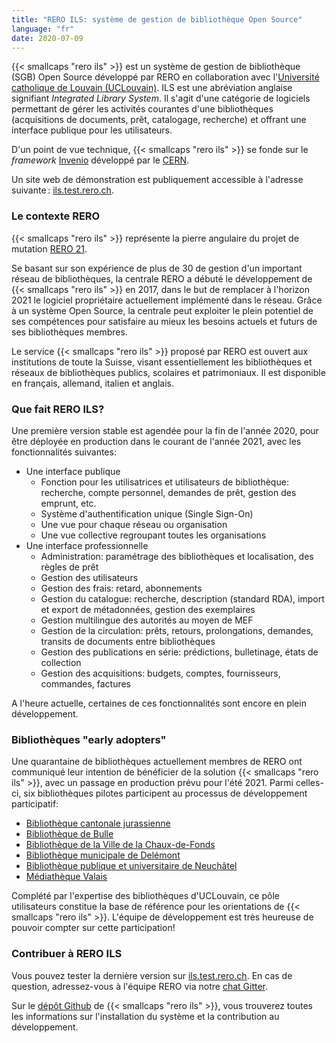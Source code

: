 ```yaml
---
title: "RERO ILS: système de gestion de bibliothèque Open Source"
language: "fr"
date: 2020-07-09
---
```


{{< smallcaps "rero ils" >}} est un système de gestion de bibliothèque (SGB) Open Source développé par RERO en collaboration avec l'[Université catholique de Louvain (UCLouvain)](https://uclouvain.be/). ILS est une abréviation anglaise signifiant *Integrated Library System*. Il s'agit d'une catégorie de logiciels permettant de gérer les activités courantes d'une bibliothèques (acquisitions de documents, prêt, catalogage, recherche) et offrant une interface publique pour les utilisateurs.

D'un point de vue technique, {{< smallcaps "rero ils" >}} se fonde sur le *framework* [Invenio](https://invenio-software.org) développé par le [CERN](https://home.cern/).

Un site web de démonstration est publiquement accessible à l'adresse suivante : [ils.test.rero.ch](http://ils.test.rero.ch "Site de démonstration de RERO ILS").

### Le contexte RERO

{{< smallcaps "rero ils" >}} représente la pierre angulaire du projet de mutation [RERO 21](/about).

Se basant sur son expérience de plus de 30 de gestion d'un important réseau de bibliothèques, la centrale RERO a débuté le développement de {{< smallcaps "rero ils" >}} en 2017, dans le but de remplacer à l'horizon 2021 le logiciel propriétaire actuellement implémenté dans le réseau. Grâce à un système Open Source, la centrale peut exploiter le plein potentiel de ses compétences pour satisfaire au mieux les besoins actuels et futurs de ses bibliothèques membres.

Le service {{< smallcaps "rero ils" >}} proposé par RERO est ouvert aux institutions de toute la Suisse, visant essentiellement les bibliothèques et réseaux de bibliothèques publics, scolaires et patrimoniaux. Il est disponible en français, allemand, italien et anglais.

### Que fait RERO ILS?

Une première version stable est agendée pour la fin de l'année 2020, pour être déployée en production dans le courant de l'année 2021, avec les fonctionnalités suivantes:

* Une interface publique
	* Fonction pour les utilisatrices et utilisateurs de bibliothèque: recherche, compte personnel, demandes de prêt, gestion des emprunt, etc.
	* Système d'authentification unique (Single Sign-On)
	* Une vue pour chaque réseau ou organisation
	* Une vue collective regroupant toutes les organisations
* Une interface professionnelle
	* Administration: paramétrage des bibliothèques et localisation, des règles de prêt
	* Gestion des utilisateurs
	* Gestion des frais: retard, abonnements
	* Gestion du catalogue: recherche, description (standard RDA), import et export de métadonnées, gestion des exemplaires
	* Gestion multilingue des autorités au moyen de MEF
	* Gestion de la circulation: prêts, retours, prolongations, demandes, transits de documents entre bibliothèques
	* Gestion des publications en série: prédictions, bulletinage, états de collection
	* Gestion des acquisitions: budgets, comptes, fournisseurs, commandes, factures

A l'heure actuelle, certaines de ces fonctionnalités sont encore en plein développement.

### Bibliothèques "early adopters"

Une quarantaine de bibliothèques actuellement membres de RERO ont communiqué leur intention de bénéficier de la solution {{< smallcaps "rero ils" >}}, avec un passage en production prévu pour l'été 2021. Parmi celles-ci, six bibliothèques pilotes participent au processus de développement participatif:

* [Bibliothèque cantonale jurassienne](https://www.jura.ch/occ/bicj)
* [Bibliothèque de Bulle](https://musee-gruerien.ch/)
* [Bibliothèque de la Ville de la Chaux-de-Fonds](http://cdf-bibliotheques.ne.ch/)
* [Bibliothèque municipale de Delémont](http://www.delemont.ch/fr/Tourisme-culture-et-loisirs/Vie-culturelles/Bibliotheque/Bibliotheque.html)
* [Bibliothèque publique et universitaire de Neuchâtel](http://bpun.unine.ch/)
* [Médiathèque Valais](https://www.mediatheque.ch/)

Complété par l'expertise des bibliothèques d'UCLouvain, ce pôle utilisateurs constitue la base de référence pour les orientations de {{< smallcaps "rero ils" >}}. L'équipe de développement est très heureuse de pouvoir compter sur cette participation!

### Contribuer à RERO ILS

Vous pouvez tester la dernière version sur [ils.test.rero.ch](https://ils.test.rero.ch/). En cas de question, adressez-vous à l'équipe RERO via notre [chat Gitter](https://gitter.im/rero/reroils).

Sur le [dépôt Github](https://github.com/rero/rero-ils/) de {{< smallcaps "rero ils" >}}, vous trouverez toutes les informations sur l'installation du système et la contribution au développement.